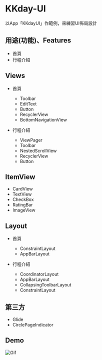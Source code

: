 # KKday-UI
以App「KKdayUI」作範例，來練習UI佈局設計

## 用途(功能)、Features
* 首頁
* 行程介紹

## Views
* 首頁
  * Toolbar
  * EditText
  * Button
  * RecyclerView
  * BottomNavigationView
  
* 行程介紹
  * ViewPager
  * Toolbar
  * NestedScrollView
  * RecyclerView
  * Button
  
## ItemView
* CardView
* TextView
* CheckBox
* RatingBar
* ImageView


## Layout
* 首頁
  * ConstraintLayout
  * AppBarLayout
  
* 行程介紹
  * CoordinatorLayout
  * AppBarLayout
  * CollapsingToolbarLayout
  * ConstraintLayout
  
  
## 第三方
* Glide
* CirclePageIndicator

## Demo
![Gif](KKdayUI_Demo.gif)
